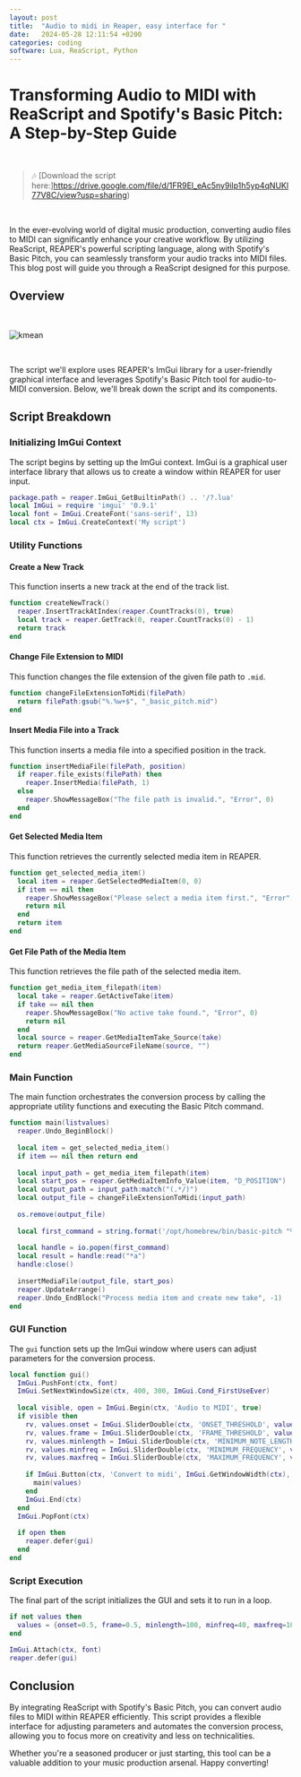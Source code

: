 ```yaml
---
layout: post
title:  "Audio to midi in Reaper, easy interface for "
date:   2024-05-28 12:11:54 +0200
categories: coding
software: Lua, ReaScript, Python
---
```


# Transforming Audio to MIDI with ReaScript and Spotify's Basic Pitch: A Step-by-Step Guide

<br>

> 🎶 [Download the script here:]https://drive.google.com/file/d/1FR9El_eAc5ny9ilp1h5yp4qNUKl77V8C/view?usp=sharing)

<br>

In the ever-evolving world of digital music production, converting audio files to MIDI can significantly enhance your creative workflow. By utilizing ReaScript, REAPER's powerful scripting language, along with Spotify's Basic Pitch, you can seamlessly transform your audio tracks into MIDI files. This blog post will guide you through a ReaScript designed for this purpose.

## Overview

<br>

![kmean](/assets/images/audiotomidi.png)

<br>

The script we'll explore uses REAPER's ImGui library for a user-friendly graphical interface and leverages Spotify's Basic Pitch tool for audio-to-MIDI conversion. Below, we'll break down the script and its components.

## Script Breakdown

### Initializing ImGui Context

The script begins by setting up the ImGui context. ImGui is a graphical user interface library that allows us to create a window within REAPER for user input.

```lua
package.path = reaper.ImGui_GetBuiltinPath() .. '/?.lua'
local ImGui = require 'imgui' '0.9.1'
local font = ImGui.CreateFont('sans-serif', 13)
local ctx = ImGui.CreateContext('My script')
```

### Utility Functions

#### Create a New Track

This function inserts a new track at the end of the track list.

```lua
function createNewTrack()
  reaper.InsertTrackAtIndex(reaper.CountTracks(0), true)
  local track = reaper.GetTrack(0, reaper.CountTracks(0) - 1)
  return track
end
```

#### Change File Extension to MIDI

This function changes the file extension of the given file path to `.mid`.

```lua
function changeFileExtensionToMidi(filePath)
  return filePath:gsub("%.%w+$", "_basic_pitch.mid")
end
```

#### Insert Media File into a Track

This function inserts a media file into a specified position in the track.

```lua
function insertMediaFile(filePath, position)
  if reaper.file_exists(filePath) then
    reaper.InsertMedia(filePath, 1)
  else
    reaper.ShowMessageBox("The file path is invalid.", "Error", 0)
  end
end
```

#### Get Selected Media Item

This function retrieves the currently selected media item in REAPER.

```lua
function get_selected_media_item()
  local item = reaper.GetSelectedMediaItem(0, 0)
  if item == nil then
    reaper.ShowMessageBox("Please select a media item first.", "Error", 0)
    return nil
  end
  return item
end
```

#### Get File Path of the Media Item

This function retrieves the file path of the selected media item.

```lua
function get_media_item_filepath(item)
  local take = reaper.GetActiveTake(item)
  if take == nil then
    reaper.ShowMessageBox("No active take found.", "Error", 0)
    return nil
  end
  local source = reaper.GetMediaItemTake_Source(take)
  return reaper.GetMediaSourceFileName(source, "")
end
```

### Main Function

The main function orchestrates the conversion process by calling the appropriate utility functions and executing the Basic Pitch command.

```lua
function main(listvalues)
  reaper.Undo_BeginBlock()
  
  local item = get_selected_media_item()
  if item == nil then return end
  
  local input_path = get_media_item_filepath(item)
  local start_pos = reaper.GetMediaItemInfo_Value(item, "D_POSITION")
  local output_path = input_path:match("(.*/)")
  local output_file = changeFileExtensionToMidi(input_path)
  
  os.remove(output_file)
  
  local first_command = string.format('/opt/homebrew/bin/basic-pitch "%s" "%s" --onset-threshold "%f" --frame-threshold "%f" --minimum-note-length "%f" --minimum-frequency "%f" --maximum-frequency "%f"', output_path, input_path, listvalues.onset, listvalues.frame, listvalues.minlength, listvalues.minfreq, listvalues.maxfreq)
  
  local handle = io.popen(first_command)
  local result = handle:read("*a")
  handle:close()
  
  insertMediaFile(output_file, start_pos)
  reaper.UpdateArrange()
  reaper.Undo_EndBlock("Process media item and create new take", -1)
end
```

### GUI Function

The `gui` function sets up the ImGui window where users can adjust parameters for the conversion process.

```lua
local function gui()
  ImGui.PushFont(ctx, font)
  ImGui.SetNextWindowSize(ctx, 400, 300, ImGui.Cond_FirstUseEver)
  
  local visible, open = ImGui.Begin(ctx, 'Audio to MIDI', true)
  if visible then
    rv, values.onset = ImGui.SliderDouble(ctx, 'ONSET_THRESHOLD', values.onset, 0.0, 1.0)
    rv, values.frame = ImGui.SliderDouble(ctx, 'FRAME_THRESHOLD', values.frame, 0.0, 1.0)
    rv, values.minlength = ImGui.SliderDouble(ctx, 'MINIMUM_NOTE_LENGTH', values.minlength, 100, 10000)
    rv, values.minfreq = ImGui.SliderDouble(ctx, 'MINIMUM_FREQUENCY', values.minfreq, 40, 1000)
    rv, values.maxfreq = ImGui.SliderDouble(ctx, 'MAXIMUM_FREQUENCY', values.maxfreq, 1000, 20000)
    
    if ImGui.Button(ctx, 'Convert to midi', ImGui.GetWindowWidth(ctx), 40) then
      main(values)
    end
    ImGui.End(ctx)
  end
  ImGui.PopFont(ctx)
  
  if open then
    reaper.defer(gui)
  end
end
```

### Script Execution

The final part of the script initializes the GUI and sets it to run in a loop.

```lua
if not values then
  values = {onset=0.5, frame=0.5, minlength=100, minfreq=40, maxfreq=10000}
end

ImGui.Attach(ctx, font)
reaper.defer(gui)
```

## Conclusion

By integrating ReaScript with Spotify's Basic Pitch, you can convert audio files to MIDI within REAPER efficiently. This script provides a flexible interface for adjusting parameters and automates the conversion process, allowing you to focus more on creativity and less on technicalities.

Whether you're a seasoned producer or just starting, this tool can be a valuable addition to your music production arsenal. Happy converting!